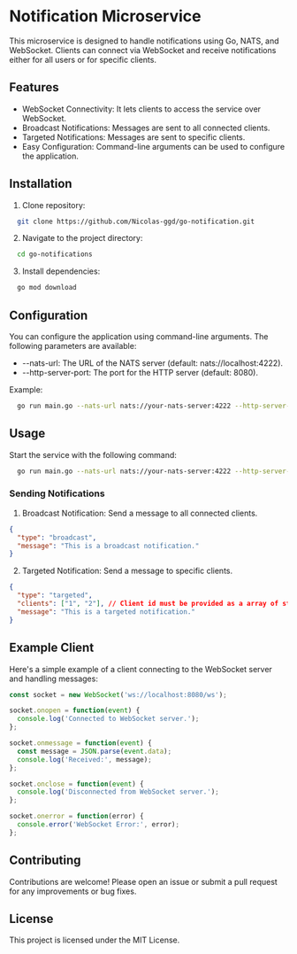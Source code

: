 # Notification Microservice
This microservice is designed to handle notifications using Go, NATS, and WebSocket. Clients can connect via WebSocket and receive notifications either for all users or for specific clients.

## Features
- WebSocket Connectivity: It lets clients to access the service over WebSocket.
- Broadcast Notifications: Messages are sent to all connected clients.
- Targeted Notifications: Messages are sent to specific clients.
- Easy Configuration: Command-line arguments can be used to configure the application.

## Installation
1. Clone repository:
```bash
  git clone https://github.com/Nicolas-ggd/go-notification.git
```

2. Navigate to the project directory:
```bash
  cd go-notifications
```
3. Install dependencies:
```bash
  go mod download
```

## Configuration
You can configure the application using command-line arguments. The following parameters are available:
- --nats-url: The URL of the NATS server (default: nats://localhost:4222).
- --http-server-port: The port for the HTTP server (default: 8080).

Example:
```bash
  go run main.go --nats-url nats://your-nats-server:4222 --http-server-port 9090
```

## Usage
Start the service with the following command:
```bash
  go run main.go --nats-url nats://your-nats-server:4222 --http-server-port 9090
```

### Sending Notifications
1. Broadcast Notification:
   Send a message to all connected clients.

```json
{
  "type": "broadcast",
  "message": "This is a broadcast notification."
}
```

2. Targeted Notification:
   Send a message to specific clients.

```json
{
  "type": "targeted",
  "clients": ["1", "2"], // Client id must be provided as a array of string
  "message": "This is a targeted notification."
}
```

## Example Client
Here's a simple example of a client connecting to the WebSocket server and handling messages:

```javascript
const socket = new WebSocket('ws://localhost:8080/ws');

socket.onopen = function(event) {
  console.log('Connected to WebSocket server.');
};

socket.onmessage = function(event) {
  const message = JSON.parse(event.data);
  console.log('Received:', message);
};

socket.onclose = function(event) {
  console.log('Disconnected from WebSocket server.');
};

socket.onerror = function(error) {
  console.error('WebSocket Error:', error);
};
```

## Contributing
Contributions are welcome! Please open an issue or submit a pull request for any improvements or bug fixes.

## License
This project is licensed under the MIT License.